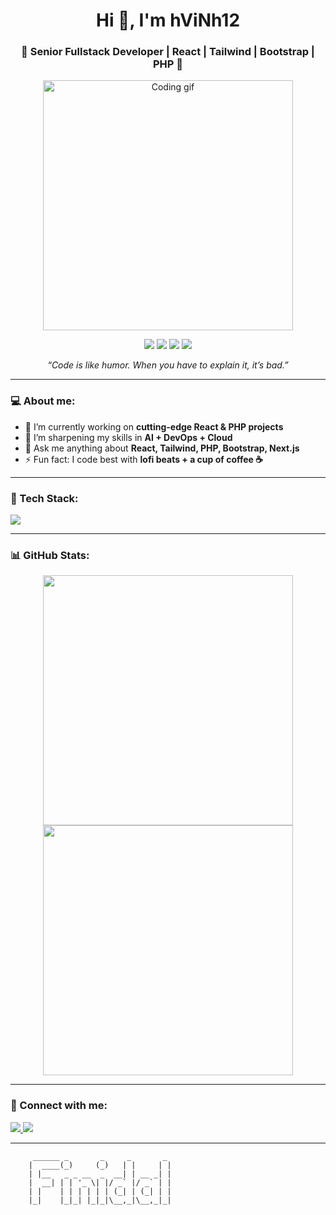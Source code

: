 <!-- HEADER -->
<h1 align="center">Hi 👋, I'm hViNh12</h1>
<h3 align="center">🚀 Senior Fullstack Developer | React | Tailwind | Bootstrap | PHP 🚀</h3>

<!-- GIF -->
<p align="center">
  <img src="https://media.giphy.com/media/qgQUggAC3Pfv687qPC/giphy.gif" width="400" alt="Coding gif">
</p>

<!-- BADGES -->
<p align="center">
  <img src="https://img.shields.io/badge/React-Expert-blue?style=for-the-badge&logo=react" />
  <img src="https://img.shields.io/badge/TailwindCSS-Creative-0ea5e9?style=for-the-badge&logo=tailwindcss" />
  <img src="https://img.shields.io/badge/Bootstrap-Senior-563d7c?style=for-the-badge&logo=bootstrap" />
  <img src="https://img.shields.io/badge/PHP-Veteran-8892bf?style=for-the-badge&logo=php" />
</p>

<!-- QUOTE -->
<p align="center">
  <i>“Code is like humor. When you have to explain it, it’s bad.”</i>
</p>

---

<!-- ABOUT ME -->
### 💻 About me:
- 🔭 I’m currently working on **cutting-edge React & PHP projects**
- 🌱 I’m sharpening my skills in **AI + DevOps + Cloud**
- 💬 Ask me anything about **React, Tailwind, PHP, Bootstrap, Next.js**
- ⚡ Fun fact: I code best with **lofi beats + a cup of coffee ☕**

---

<!-- TECH STACK -->
### 🧰 Tech Stack:
<p>
  <img src="https://skillicons.dev/icons?i=react,tailwind,bootstrap,php,js,ts,html,css,git,github,linux" />
</p>

---

<!-- STATS -->
### 📊 GitHub Stats:
<p align="center">
  <img src="https://github-readme-stats.vercel.app/api?username=hViNh12&show_icons=true&theme=tokyonight" width="400"/>
  <img src="https://github-readme-streak-stats.herokuapp.com/?user=hViNh12&theme=tokyonight" width="400"/>
</p>

---

<!-- CONNECT -->
### 🤝 Connect with me:
<p>
  <a href="https://www.linkedin.com" target="_blank">
    <img src="https://img.shields.io/badge/LinkedIn-Profile-blue?style=for-the-badge&logo=linkedin" />
  </a>
  <a href="mailto:your.email@example.com">
    <img src="https://img.shields.io/badge/Gmail-Contact-red?style=for-the-badge&logo=gmail" />
  </a>
</p>

---

<!-- FOOTER ASCII -->
```ascii
     ______ _       _     _       _ 
    |  ____(_)     (_)   | |     | |
    | |__   _ _ __  _  __| | __ _| |
    |  __| | | '_ \| |/ _` |/ _` | |
    | |    | | | | | | (_| | (_| | |
    |_|    |_|_| |_|_|\__,_|\__,_|_|
                                     
